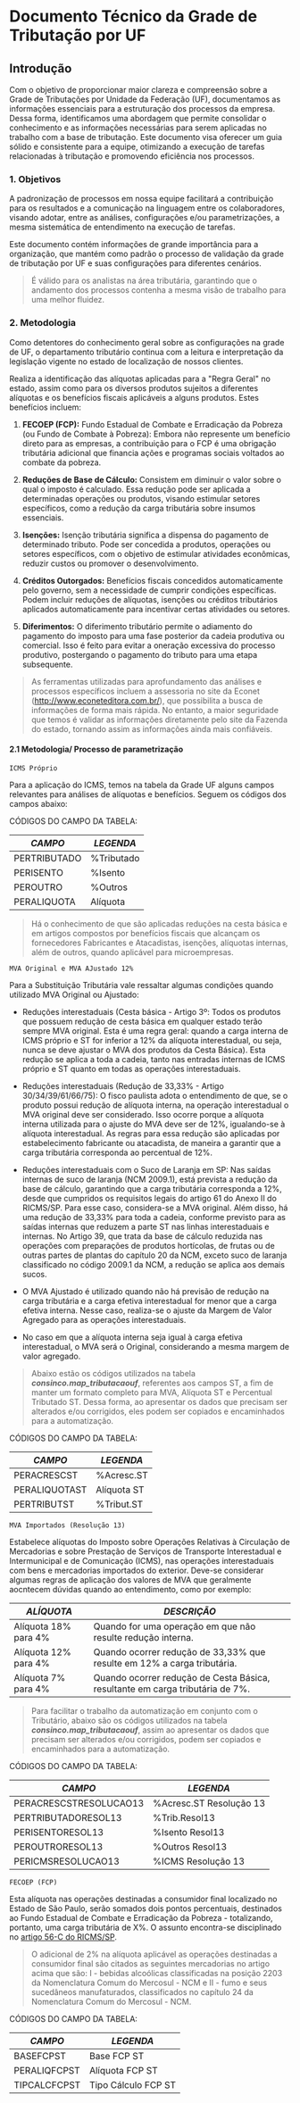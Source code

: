 # Documento Técnico da Grade de Tributação por UF

## Introdução

Com o objetivo de proporcionar maior clareza e compreensão sobre a Grade de Tributações por Unidade da Federação (UF), documentamos as informações essenciais para a estruturação dos processos da empresa. Dessa forma, identificamos uma abordagem que permite consolidar o conhecimento e as informações necessárias para serem aplicadas no trabalho com a base de tributação. Este documento visa oferecer um guia sólido e consistente para a equipe, otimizando a execução de tarefas relacionadas à tributação e promovendo eficiência nos processos.

### 1. Objetivos

A padronização de processos em nossa equipe facilitará a contribuição para os resultados e a comunicação na linguagem entre os colaboradores, visando adotar, entre as análises, configurações e/ou parametrizações, a mesma sistemática de entendimento na execução de tarefas.

Este documento contém informações de grande importância para a organização, que mantém como padrão o processo de validação da grade de tributação por UF e suas configurações para diferentes cenários.

> É válido para os analistas na área tributária, garantindo que o andamento dos processos contenha a mesma visão de trabalho para uma melhor fluidez.

### 2. Metodologia

Como detentores do conhecimento geral sobre as configurações na grade de UF, o departamento tributário continua com a leitura e interpretação da legislação vigente no estado de localização de nossos clientes.

Realiza a identificação das alíquotas aplicadas para a "Regra Geral" no estado, assim como para os diversos produtos sujeitos a diferentes alíquotas e os benefícios fiscais aplicáveis a alguns produtos. Estes benefícios incluem:

1. **FECOEP (FCP):**
Fundo Estadual de Combate e Erradicação da Pobreza (ou Fundo de Combate à Pobreza):
Embora não represente um benefício direto para as empresas, a contribuição para o FCP é uma obrigação tributária adicional que financia ações e programas sociais voltados ao combate da pobreza.

2. **Reduções de Base de Cálculo:**
Consistem em diminuir o valor sobre o qual o imposto é calculado. Essa redução pode ser aplicada a determinadas operações ou produtos, visando estimular setores específicos, como a redução da carga tributária sobre insumos essenciais.

3. **Isenções:**
Isenção tributária significa a dispensa do pagamento de determinado tributo. Pode ser concedida a produtos, operações ou setores específicos, com o objetivo de estimular atividades econômicas, reduzir custos ou promover o desenvolvimento.

4. **Créditos Outorgados:**
Benefícios fiscais concedidos automaticamente pelo governo, sem a necessidade de cumprir condições específicas. Podem incluir reduções de alíquotas, isenções ou créditos tributários aplicados automaticamente para incentivar certas atividades ou setores.

5. **Diferimentos:**
O diferimento tributário permite o adiamento do pagamento do imposto para uma fase posterior da cadeia produtiva ou comercial. Isso é feito para evitar a oneração excessiva do processo produtivo, postergando o pagamento do tributo para uma etapa subsequente.

> As ferramentas utilizadas para aprofundamento das análises e processos específicos incluem a assessoria no site da Econet (http://www.econeteditora.com.br/), que possibilita a busca de informações de forma mais rápida. No entanto, a maior seguridade que temos é validar as informações diretamente pelo site da Fazenda do estado, tornando assim as informações ainda mais confiáveis.

#### 2.1 Metodologia/ Processo de parametrização

`ICMS Próprio`

Para a aplicação do ICMS, temos na tabela da Grade UF alguns campos relevantes para análises de alíquotas e benefícios. Seguem os códigos dos campos abaixo:

CÓDIGOS DO CAMPO DA TABELA: 
     
|***CAMPO***  |***LEGENDA*** | 
| ----------| --------------|
| PERTRIBUTADO | %Tributado |
| PERISENTO | %Isento |
| PEROUTRO | %Outros |
| PERALIQUOTA | Alíquota |
     
> Há o conhecimento de que são aplicadas reduções na cesta básica e em artigos compostos por benefícios fiscais que alcançam os fornecedores Fabricantes e Atacadistas, isenções, alíquotas internas, além de outros, quando aplicável para microempresas.

`MVA Original e MVA AJustado 12%`

Para a Substituição Tributária vale ressaltar algumas condições quando utilizado MVA Original ou Ajustado:

- Reduções interestaduais (Cesta básica - Artigo 3º: Todos os produtos que possuem redução de cesta básica em qualquer estado terão sempre MVA original. Esta é uma regra geral: quando a carga interna de ICMS próprio e ST for inferior a 12% da alíquota interestadual, ou seja, nunca se deve ajustar o MVA dos produtos da Cesta Básica). Esta redução se aplica a toda a cadeia, tanto nas entradas internas de ICMS próprio e ST quanto em todas as operações interestaduais.

- Reduções interestaduais (Redução de 33,33% - Artigo 30/34/39/61/66/75): O fisco paulista adota o entendimento de que, se o produto possui redução de alíquota interna, na operação interestadual o MVA original deve ser considerado. Isso ocorre porque a alíquota interna utilizada para o ajuste do MVA deve ser de 12%, igualando-se à alíquota interestadual. As regras para essa redução são aplicadas por estabelecimento fabricante ou atacadista, de maneira a garantir que a carga tributária corresponda ao percentual de 12%.

- Reduções interestaduais com o Suco de Laranja em SP: Nas saídas internas de suco de laranja (NCM 2009.1), está prevista a redução da base de cálculo, garantindo que a carga tributária corresponda a 12%, desde que cumpridos os requisitos legais do artigo 61 do Anexo II do RICMS/SP. Para esse caso, considera-se a MVA original. Além disso, há uma redução de 33,33% para toda a cadeia, conforme previsto para as saídas internas que reduzem a parte ST nas linhas interestaduais e internas. No Artigo 39, que trata da base de cálculo reduzida nas operações com preparações de produtos hortícolas, de frutas ou de outras partes de plantas do capítulo 20 da NCM, exceto suco de laranja classificado no código 2009.1 da NCM, a redução se aplica aos demais sucos.

- O MVA Ajustado é utilizado quando não há previsão de redução na carga tributária e a carga efetiva interestadual for menor que a carga efetiva interna. Nesse caso, realiza-se o ajuste da Margem de Valor Agregado para as operações interestaduais.

- No caso em que a alíquota interna seja igual à carga efetiva interestadual, o MVA será o Original, considerando a mesma margem de valor agregado.

> Abaixo estão os códigos utilizados na tabela ***consinco.map_tributacaouf***, referentes aos campos ST, a fim de manter um formato completo para MVA, Alíquota ST e Percentual Tributado ST. Dessa forma, ao apresentar os dados que precisam ser alterados e/ou corrigidos, eles podem ser copiados e encaminhados para a automatização.

CÓDIGOS DO CAMPO DA TABELA: 

|***CAMPO***  |***LEGENDA*** | 
| ----------| --------------|
| PERACRESCST | %Acresc.ST |
| PERALIQUOTAST | Alíquota ST |
| PERTRIBUTST | %Tribut.ST |

`MVA Importados (Resolução 13)`

Estabelece alíquotas do Imposto sobre Operações Relativas à Circulação de Mercadorias e sobre Prestação de Serviços de Transporte Interestadual e Intermunicipal e de Comunicação (ICMS), nas operações interestaduais com bens e mercadorias importados do exterior. Deve-se considerar algumas regras de aplicação dos valores de MVA que geralmente aocntecem dúvidas quando ao entendimento, como por exemplo:

|***ALÍQUOTA***  |***DESCRIÇÃO*** | 
| ----------| --------------|
| Alíquota 18% para 4% | Quando for uma operação em que não resulte redução interna.|
| Alíquota 12% para 4% | Quando ocorrer redução de 33,33% que resulte em 12% a carga tributária.|
| Alíquota 7% para 4%  |Quando ocorrer redução de Cesta Básica, resultante em carga tributária de 7%.|

> Para facilitar o trabalho da automatização em conjunto com o Tributário, abaixo são os códigos utilizados na tabela ***consinco.map_tributacaouf***, assim ao apresentar os dados que precisam ser alterados e/ou corrigidos, podem ser copiados e encaminhados para a automatização.

CÓDIGOS DO CAMPO DA TABELA: 

|***CAMPO***  |***LEGENDA*** | 
| ----------| --------------|
| PERACRESCSTRESOLUCAO13 | %Acresc.ST Resolução 13 |
| PERTRIBUTADORESOL13 | %Trib.Resol13 |
| PERISENTORESOL13 | %Isento Resol13 |
| PEROUTRORESOL13 | %Outros Resol13 |
| PERICMSRESOLUCAO13 | %ICMS Resolução 13 |


`FECOEP (FCP)`
 
 Esta alíquota nas operações destinadas a consumidor final localizado no Estado de São Paulo, serão somados dois pontos percentuais, destinados ao Fundo Estadual de Combate e Erradicação da Pobreza - totalizando, portanto, uma carga tributária de X%. O assunto encontra-se disciplinado no [artigo 56-C do RICMS/SP](http://www.econeteditora.com.br/icms_sao_paulo/livro1-art1a259.asp#art56c).

> O adicional de 2% na alíquota aplicável as operações destinadas a consumidor final são citados as seguintes mercadorias no artigo acima que são:  I - bebidas alcoólicas classificadas na posição 2203 da Nomenclatura Comum do Mercosul - NCM e  II - fumo e seus sucedâneos manufaturados, classificados no capítulo 24 da Nomenclatura Comum do Mercosul - NCM.
    
CÓDIGOS DO CAMPO DA TABELA: 

|***CAMPO***  |***LEGENDA*** | 
| ----------| --------------|
| BASEFCPST | Base FCP ST |
| PERALIQFCPST | Alíquota FCP ST |
| TIPCALCFCPST | Tipo Cálculo FCP ST |